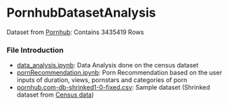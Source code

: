 # PornhubDatasetAnalysis

Dataset from [Pornhub](https://www.pornhub.com/files/pornhub.com-db.zip): Contains 3435419 Rows<br>

### File Introduction
- [data_analysis.ipynb](https://github.com/daeisbae/PornhubDatasetAnalysis/blob/main/data_analysis.ipynb): Data Analysis done on the census dataset<br>
- [pornRecommendation.ipynb](https://github.com/daeisbae/PornhubDatasetAnalysis/blob/main/pornRecommendation.ipynb): Porn Recommendation based on the user inputs of duration, views, pornstars and categories of porn<br>
- [pornhub.com-db-shrinked1-0-fixed.csv](https://github.com/daeisbae/PornhubDatasetAnalysis/blob/main/pornhub.com-db-shrinked1-0-fixed.csv): Sample dataset (Shrinked dataset from [Census data](https://www.pornhub.com/files/pornhub.com-db.zip))

